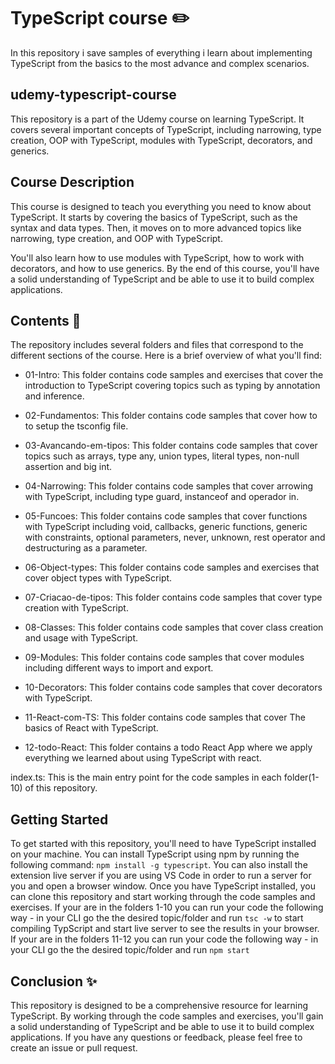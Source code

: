 # TypeScript course :pencil2:

In this repository i save samples of everything i learn about implementing TypeScript from the basics to the most advance and complex scenarios.

## udemy-typescript-course
This repository is a part of the Udemy course on learning TypeScript. It covers several important concepts of TypeScript, including narrowing, type creation, OOP with TypeScript, modules with TypeScript, decorators, and generics.

## Course Description
This course is designed to teach you everything you need to know about TypeScript. It starts by covering the basics of TypeScript, such as the syntax and data types. Then, it moves on to more advanced topics like narrowing, type creation, and OOP with TypeScript.

You'll also learn how to use modules with TypeScript, how to work with decorators, and how to use generics. By the end of this course, you'll have a solid understanding of TypeScript and be able to use it to build complex applications.

## Contents :open_file_folder:
The repository includes several folders and files that correspond to the different sections of the course. Here is a brief overview of what you'll find:

- 01-Intro: This folder contains code samples and exercises that cover the introduction to TypeScript covering topics such as typing by annotation and inference.

- 02-Fundamentos: This folder contains code samples that cover how to to setup the tsconfig file.

- 03-Avancando-em-tipos: This folder contains code samples that cover topics such as arrays, type any, union types, literal types, non-null assertion and big int.

- 04-Narrowing: This folder contains code samples that cover arrowing with TypeScript, including type guard, instanceof and operador in.

- 05-Funcoes: This folder contains code samples that cover functions with TypeScript including void, callbacks, generic functions, generic with constraints, optional parameters, never, unknown, rest operator and destructuring as a parameter.

- 06-Object-types: This folder contains code samples and exercises that cover object types with TypeScript.

- 07-Criacao-de-tipos: This folder contains code samples that cover type creation with TypeScript.

- 08-Classes: This folder contains code samples that cover class creation and usage with TypeScript.

- 09-Modules: This folder contains code samples that cover modules including different ways to import and export. 

- 10-Decorators: This folder contains code samples that cover decorators with TypeScript.

- 11-React-com-TS: This folder contains code samples that cover The basics of React with TypeScript.

- 12-todo-React: This folder contains a todo React App where we apply everything we learned about using TypeScript with react.

index.ts: This is the main entry point for the code samples in each folder(1-10) of this repository.

## Getting Started
To get started with this repository, you'll need to have TypeScript installed on your machine. You can install TypeScript using npm by running the following command:
`npm install -g typescript`. You can also install the extension live server if you are using VS Code in order to run a server for you and open a browser window.
Once you have TypeScript installed, you can clone this repository and start working through the code samples and exercises. If your are in the folders 1-10 you can run your code the following way - in your CLI go the the desired topic/folder and run `tsc -w` to start compiling TypScript and start live server to see the results in your browser.
If your are in the folders 11-12 you can run your code the following way - in your CLI go the the desired topic/folder and run `npm start`

## Conclusion :sparkles: 
This repository is designed to be a comprehensive resource for learning TypeScript. By working through the code samples and exercises, you'll gain a solid understanding of TypeScript and be able to use it to build complex applications. If you have any questions or feedback, please feel free to create an issue or pull request.
